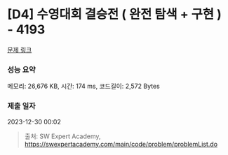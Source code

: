 # [D4] 수영대회 결승전 ( 완전 탐색 + 구현 ) - 4193 

[문제 링크](https://swexpertacademy.com/main/code/problem/problemDetail.do?contestProbId=AWKaG6_6AGQDFARV) 

### 성능 요약

메모리: 26,676 KB, 시간: 174 ms, 코드길이: 2,572 Bytes

### 제출 일자

2023-12-30 00:02



> 출처: SW Expert Academy, https://swexpertacademy.com/main/code/problem/problemList.do